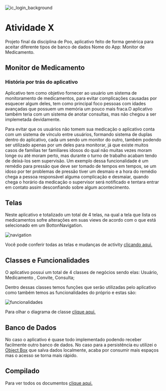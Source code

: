 ![ic_login_background](https://user-images.githubusercontent.com/44701885/52655783-2cc06580-2edc-11e9-931e-b4899dc00749.png)
# Atividade X
Projeto final da disciplina de Poo, aplicativo feito de forma genérica para aceitar diferente tipos de banco de dados
Nome do App: Monitor de Medicamento.

## Monitor de Medicamento

### História por trás do aplicativo

<p>Aplicativo tem como objetivo fornecer ao usuário um sistema de monitoramento de medicamentos, para evitar complicações causadas por esquecer algum deles, tem como principal foco pessoas com idades avançadas que possuem um memória um pouco mais fraca.O aplicativo também teria com um sistema de anotar consultas, mas não chegou a ser implemetada devidamente.</p>

<p>Para evitar que os usuários não tomem sua medicação o aplicativo conta com um sistema de vínculo entre usuários,
formando sistema de duplas dentro do aplicativo, cada um sendo um monitor do outro, também podendo ser utilizado apenas por 
um deles para monitorar, já que existe muitos casos de famílias ter familiares idosos do qual não muitas vezes moram longe ou 
até moram perto, mas durante o turno de trabalho acabam tendo de deixá-los sem supervisão. Um exemplo dessa funcionalidade é um remédio para pressão
que deve ser tomado de tempos em tempos, se um idoso por ter problemas de pressão tiver um desmaio e a hora do remédio chega a pessoa responsável
alguma complicação e desmaiar, quando chega o horário da medicação o supervisor será notificado e tentara entrar em contato assim desconfiando sobre algum acontecimento.

## Telas
<p>Neste aplicativo e totalizado um total de 4 telas, na qual a tela que lista os medicamentos sofre alterações em suas views de acordo com o que está selecionado em um BottonNavigation.</p>

![navigation](https://user-images.githubusercontent.com/44701885/52669717-fdbaeb80-2efd-11e9-8b20-5e8ed29895ad.PNG)

Você pode conferir todas as telas e mudanças de activity [clicando aqui.](https://drive.google.com/file/d/1epfsBF6gmw0upXF1Mz9b60zshJ2cFfOG/view?usp=sharing)

## Classes e Funcionalidades

<p>O aplicativo possui um total de 4 classes de negócios sendo elas: Usuário, Medicamento , Convite, Consulta;</p>
Dentro dessas classes temos funções que serão utilizadas pelo aplicativo como também temos as funcionalidades do próprio e estas são:

![funcionalidades](https://user-images.githubusercontent.com/44701885/52670778-9ce0e280-2f00-11e9-877c-70f3669f2b3f.PNG)

Para olhar o diagrama de classe [clique aqui.](https://drive.google.com/file/d/1gtGtvsuC0BEi-Pft83cAAYTaLisj6haU/view?usp=sharing)

## Banco de Dados
No caso o aplicativo é quase todo implementado podendo receber facilmente outro banco de dados. No caso para a persistência eu utilizei o [Object Box](https://objectbox.io/) que salva dados localmente, acaba por consumir mais espaços mas o acesso se torna mais rápido.

## Compilado

Para ver todos os documentos [clique aqui.](https://drive.google.com/file/d/1tvbBldQers1_u9QIKvTtXMlV3ZtZb0eO/view?usp=sharing)
